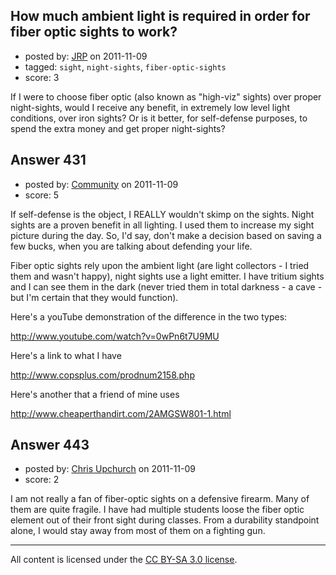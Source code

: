 ## How much ambient light is required in order for fiber optic sights to work?

- posted by: [JRP](https://stackexchange.com/users/-1/193-jrp) on 2011-11-09
- tagged: `sight`, `night-sights`, `fiber-optic-sights`
- score: 3

<p>If I were to choose fiber optic (also known as "high-viz" sights) over proper night-sights, would I receive any benefit, in extremely low level light conditions, over iron sights? Or is it better, for self-defense purposes, to spend the extra money and get proper night-sights?</p>



## Answer 431

- posted by: [Community](https://stackexchange.com/users/-1/-1-community) on 2011-11-09
- score: 5

<p>If self-defense is the object, I REALLY wouldn't skimp on the sights. Night sights are a proven benefit in all lighting. I used them to increase my sight picture during the day. So, I'd say, don't make a decision based on saving a few bucks, when you are talking about defending your life.</p>

<p>Fiber optic sights rely upon the ambient light (are light collectors - I tried them and wasn't happy), night sights use a light emitter. I have tritium sights and I can see them in the dark (never tried them in total darkness  - a cave - but I'm certain that they would function).</p>

<p>Here's a youTube demonstration of the difference in the two types:</p>

<p><a href="http://www.youtube.com/watch?v=0wPn6t7U9MU" rel="nofollow">http://www.youtube.com/watch?v=0wPn6t7U9MU</a></p>

<p>Here's a link to what I have</p>

<p><a href="http://www.copsplus.com/prodnum2158.php" rel="nofollow">http://www.copsplus.com/prodnum2158.php</a></p>

<p>Here's another that a friend of mine uses</p>

<p><a href="http://www.cheaperthandirt.com/2AMGSW801-1.html" rel="nofollow">http://www.cheaperthandirt.com/2AMGSW801-1.html</a></p>



## Answer 443

- posted by: [Chris Upchurch](https://stackexchange.com/users/-1/79-chris-upchurch) on 2011-11-09
- score: 2

<p>I am not really a fan of fiber-optic sights on a defensive firearm.  Many of them are quite fragile.  I have had multiple students loose the fiber optic element out of their front sight during classes.  From a durability standpoint alone, I would stay away from most of them on a fighting gun.</p>




---

All content is licensed under the [CC BY-SA 3.0 license](https://creativecommons.org/licenses/by-sa/3.0/).
